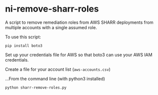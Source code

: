 # ni-remove-sharr-roles
A script to remove remediation roles from AWS SHARR deployments from multiple accounts with a single assumed role. 

To use this script:

```pip install boto3```

Set up your credentials file for AWS so that boto3 can use your AWS IAM credentials.

Create a file for your account list (```aws-accounts.csv```)

...From the command line (with python3 installed)

```python sharr-remove-roles.py```
